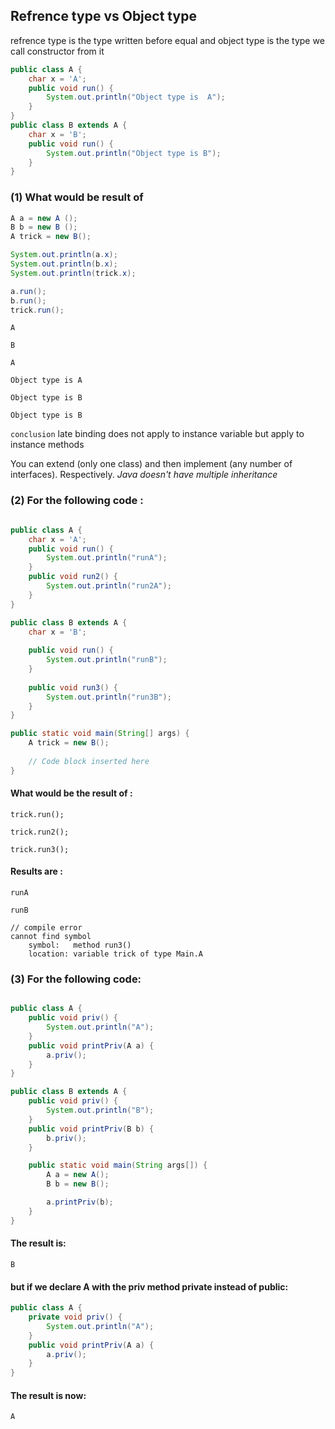 ## Refrence type vs Object type
   refrence type is the type written before equal and object type is the type we call constructor from it
```java 
public class A {
    char x = 'A';
    public void run() {
        System.out.println("Object type is  A");
    }
}
public class B extends A {
    char x = 'B';
    public void run() {
        System.out.println("Object type is B");
    }
}
```

### (1)  What would be result of

```java
A a = new A ();
B b = new B ();
A trick = new B();

System.out.println(a.x);
System.out.println(b.x);
System.out.println(trick.x);

a.run();
b.run();
trick.run();
```
```
A

B

A

Object type is A

Object type is B

Object type is B
```
`conclusion` late binding does not apply to instance variable but apply to instance methods 

You can extend (only one class) and then implement (any number of interfaces). Respectively. *Java doesn't have multiple inheritance*

### (2) For the following code :

```java

public class A {  
    char x = 'A';  
    public void run() {  
        System.out.println("runA");  
    }  
    public void run2() {  
        System.out.println("run2A");  
    }  
} 

public class B extends A {  
    char x = 'B';  
  
    public void run() {  
        System.out.println("runB");  
    }  
  
    public void run3() {  
        System.out.println("run3B");  
    }  
}

public static void main(String[] args) {  
    A trick = new B();
	
	// Code block inserted here 
}
```
#### What would be the result of :
```
trick.run();
```
```
trick.run2();
```
```
trick.run3();
```
#### Results are :
```
runA
```
```
runB
```
```
// compile error
cannot find symbol
	symbol:   method run3()
	location: variable trick of type Main.A
```


### (3) For the following code:

```java

public class A {
	public void priv() {
		System.out.println("A");
	}
	public void printPriv(A a) {
		a.priv();
	}
}

public class B extends A {
	public void priv() {
		System.out.println("B");
	}
	public void printPriv(B b) {
		b.priv();
	}

	public static void main(String args[]) {
		A a = new A();
		B b = new B();

		a.printPriv(b);
	}
}
```
	
#### The result is:
```
B
```
#### but if we declare A with the priv method private instead of public:

```java
public class A {
	private void priv() {
		System.out.println("A");
	}
	public void printPriv(A a) {
		a.priv();
	}
}
```

#### The result is now:
```
A
```